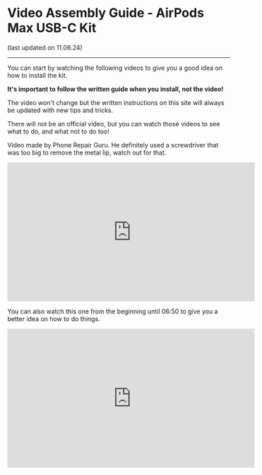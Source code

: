 # Video Assembly Guide - AirPods Max USB-C Kit
(last updated on 11.06.24)
___

You can start by watching the following videos to give you a good idea on how to install the kit. 

**It's important to follow the written guide when you install, not the video!**

The video won't change but the written instructions on this site will always be updated with new tips and tricks.

There will not be an official video, but you can watch those videos to see what to do, and what not to do too! 

Video made by Phone Repair Guru. He definitely used a screwdriver that was too big to remove the metal lip, watch out for that.

<iframe width="560" height="315" src="https://www.youtube.com/embed/fZiZGBtEjrI" title="YouTube video player" frameborder="0" allow="accelerometer; autoplay; clipboard-write; encrypted-media; gyroscope; picture-in-picture; web-share" allowfullscreen></iframe>

You can also watch this one from the beginning until 06:50 to give you a better idea on how to do things.

<iframe width="560" height="315" src="https://www.youtube.com/embed/bZeU_rNB9Wc" title="YouTube video player" frameborder="0" allow="accelerometer; autoplay; clipboard-write; encrypted-media; gyroscope; picture-in-picture; web-share" allowfullscreen></iframe>